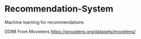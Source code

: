 # Recommendation-System
Machine learning for recommendations

DDBB From Movielens
https://grouplens.org/datasets/movielens/
